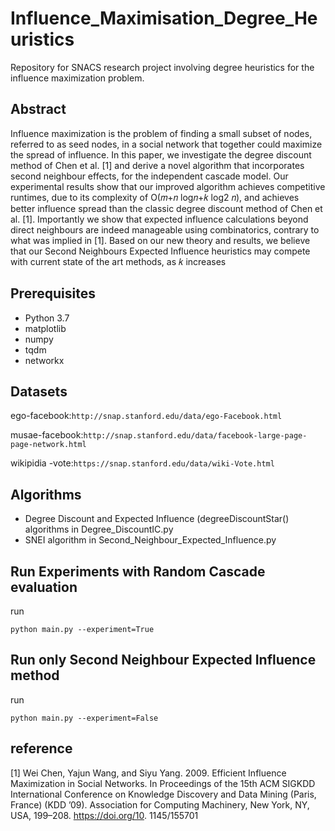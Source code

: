 # Influence_Maximisation_Degree_Heuristics
Repository for SNACS research project involving degree heuristics  for the influence maximization problem.

## Abstract
Influence maximization is the problem of finding a small subset of
nodes, referred to as seed nodes, in a social network that together
could maximize the spread of influence. In this paper, we investigate the degree discount method of Chen et al. [1] and derive a
novel algorithm that incorporates second neighbour effects, for the
independent cascade model. Our experimental results show that
our improved algorithm achieves competitive runtimes, due to its
complexity of O(𝑚+𝑛 log𝑛+𝑘 log2 𝑛), and achieves better influence
spread than the classic degree discount method of Chen et al. [1].
Importantly we show that expected influence calculations beyond
direct neighbours are indeed manageable using combinatorics, contrary to what was implied in [1]. Based on our new theory and
results, we believe that our Second Neighbours Expected Influence
heuristics may compete with current state of the art methods, as 𝑘
increases

## Prerequisites

- Python 3.7
- matplotlib
- numpy
- tqdm
- networkx

## Datasets
ego-facebook:`http://snap.stanford.edu/data/ego-Facebook.html`

musae-facebook:`http://snap.stanford.edu/data/facebook-large-page-page-network.html`

wikipidia -vote:`https://snap.stanford.edu/data/wiki-Vote.html`

## Algorithms
- Degree Discount and Expected Influence (degreeDiscountStar()  algorithms in Degree_DiscountIC.py
- SNEI algorithm in Second_Neighbour_Expected_Influence.py 

## Run Experiments with Random Cascade evaluation
run 

`python main.py --experiment=True`

## Run only Second Neighbour Expected Influence method
run 

`python main.py --experiment=False`  

## reference
[1] Wei Chen, Yajun Wang, and Siyu Yang. 2009. Efficient Influence Maximization in
Social Networks. In Proceedings of the 15th ACM SIGKDD International Conference
on Knowledge Discovery and Data Mining (Paris, France) (KDD ’09). Association
for Computing Machinery, New York, NY, USA, 199–208. https://doi.org/10.
1145/155701
